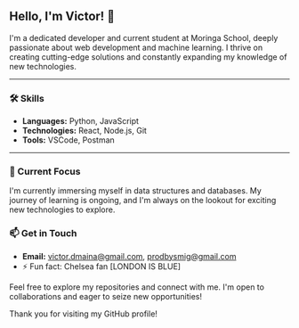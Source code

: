 ## Hello, I'm Victor! 👋

I'm a dedicated developer and current student at Moringa School, deeply passionate about web development and machine learning. I thrive on creating cutting-edge solutions and constantly expanding my knowledge of new technologies.

---

### 🛠️ Skills
- **Languages:** Python, JavaScript
- **Technologies:** React, Node.js, Git
- **Tools:** VSCode, Postman

---

### 🌱 Current Focus
I'm currently immersing myself in data structures and databases. My journey of learning is ongoing, and I'm always on the lookout for exciting new technologies to explore.

### 📫 Get in Touch
- **Email:** [victor.dmaina@gmail.com](mailto:victor.dmaina@gmail.com), [prodbysmig@gmail.com](mailto:prodbysmig@gmail.com)
- ⚡ Fun fact: Chelsea fan [LONDON IS BLUE]

Feel free to explore my repositories and connect with me. I'm open to collaborations and eager to seize new opportunities!

Thank you for visiting my GitHub profile!


